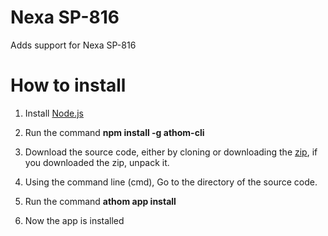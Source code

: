 # Nexa SP-816

Adds support for Nexa SP-816

# How to install

1. Install [Node.js](https://nodejs.org/en/)

2. Run the command **npm install -g athom-cli**

3. Download the source code, either by cloning or downloading the [zip](https://github.com/bubblefrog/se.antonfredriksson.nexa-sp-816/archive/master.zip), if you downloaded the zip, unpack it.

4.  Using the command line (cmd), Go to the directory of the source code.

5. Run the command **athom app install**

6. Now the app is installed
